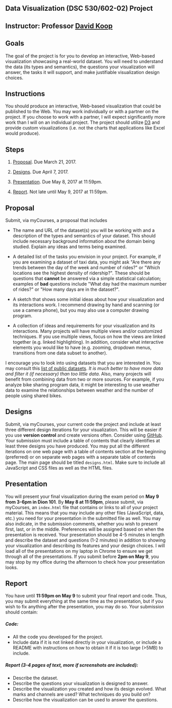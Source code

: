 ## Data Visualization (DSC 530/602-02) Project

## Instructor: Professor [David Koop](http://www.cis.umassd.edu/~dkoop/)

## Goals
The goal of the project is for you to develop an interactive, Web-based visualization showcasing a real-world dataset. You will need to understand the data (its types and semantics), the questions your visualization will answer, the tasks it will support, and make justifiable visualization design choices.

## Instructions
You should produce an interactive, Web-based visualization that could be published to the Web. You may work individually or with a partner on the project. If you choose to work with a partner, I will expect significantly more work than I will on an individual project. The project should utilize [D3](http://www.cis.umassd.edu/~dkoop/dsc530-2017sp/d3js.org) and provide custom visualizations (i.e. not the charts that applications like Excel would produce).

## Steps
1. [Proposal](http://www.cis.umassd.edu/~dkoop/dsc530-2017sp/project.html#proposal). Due March 21, 2017.

2. [Designs](http://www.cis.umassd.edu/~dkoop/dsc530-2017sp/project.html#designs). Due April 7, 2017.

3. [Presentation](http://www.cis.umassd.edu/~dkoop/dsc530-2017sp/project.html#presentation). Due May 8, 2017 at 11:59pm.

4. [Report](http://www.cis.umassd.edu/~dkoop/dsc530-2017sp/project.html#report). Not late until May 9, 2017 at 11:59pm.

## Proposal

Submit, via myCourses, a proposal that includes

- The name and URL of the dataset(s) you will be working with and a description of the types and semantics of your dataset. This should include necessary background information about the domain being studied. Explain any ideas and terms being examined.

- A detailed list of the tasks you envision in your project. For example, if you are examining a dataset of taxi data, you might ask "Are there any trends between the day of the week and number of rides?" or "Which locations see the highest density of ridership?". These should be questions that **cannot** be answered via a simple statistical calculation; examples of **bad** questions include "What day had the maximum number of rides?" or "How many days are in the dataset?".

- A sketch that shows some initial ideas about how your visualization and its interactions work. I recommend drawing by hand and scanning (or use a camera phone), but you may also use a computer drawing program.

- A collection of ideas and requirements for your visualization and its interactions. Many projects will have multiple views and/or customized techniques. If you use multiple views, focus on how the views are linked together (e.g. linked highlighting). In addition, consider what interactive elements you would like to have (e.g. zooming, dropdown menus, transitions from one data subset to another).

I encourage you to look into using datasets that you are interested in. You may consult this [list of public datasets](https://github.com/caesar0301/awesome-public-datasets). *It is much better to have more data and filter it (if necessary) than too little data*. Also, many projects will benefit from combining data from two or more sources. For example, if you analyze bike sharing program data, it might be interesting to use weather data to examine the relationships between weather and the number of people using shared bikes.

## Designs
Submit, via myCourses, your current code the project and include at least three different design iterations for your visualization. This will be easier if you use **version control** and create versions often. Consider using [GitHub](http://www.cis.umassd.edu/~dkoop/dsc530-2017sp/www.github.com). Your submission must include a table of contents that clearly identifies at least three designs you have produced. You may put all the different iterations on one web page with a table of contents section at the beginning (preferred) or on separate web pages with a separate table of contents page. The main page should be titled `designs.html`. Make sure to include all JavaScript and CSS files as well as the HTML files.

## Presentation
You will present your final visualization during the exam period on **May 9 from 3-6pm in Dion 101**. By **May 8 at 11:59pm**, please submit, via myCourses, an `index.html` file that contains or links to all of your project material. This means that you may include any other files (JavaScript, data, etc.) you need for your presentation in the submitted file as well. You may also indicate, in the submission comments, whether you wish to present first, last, or in the middle. Preferences will be assigned based on when the presentation is received. Your presentation should be 4-5 minutes in length and describe the dataset and questions (1-2 minutes) in addition to showing your visualization and describing its features and your design choices. I will load all of the presentations on my laptop in Chrome to ensure we get through all of the presentations. If you submit before **2pm on May 9**, you may stop by my office during the afternoon to check how your presentation looks.

## Report
You have until **11:59pm on May 9** to submit your final report and code. Thus, you may submit everything at the same time as the presentation, but if you wish to fix anything after the presentation, you may do so. Your submission should contain:

##### Code:
- All the code you developed for the project.
- Include data if it is not linked directly in your visualization, or include a README with instructions on how to obtain it if it is too large (>5MB) to include.

##### Report (3-4 pages of text, more if screenshots are included):
- Describe the dataset.
- Describe the questions your visualization is designed to answer.
- Describe the visualization you created and how its design evolved. What marks and channels are used? What techniques do you build on?
- Describe how the visualization can be used to answer the questions.
